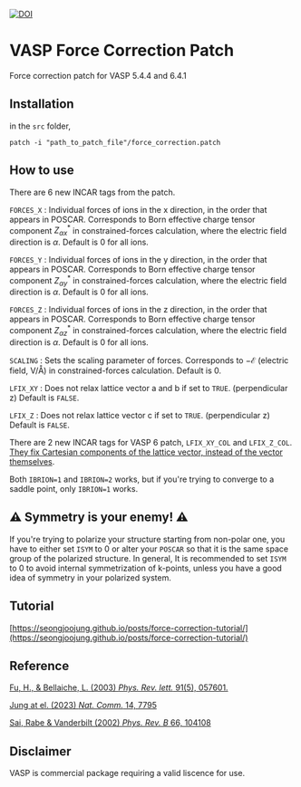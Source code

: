 [![DOI](https://zenodo.org/badge/642097811.svg)](https://zenodo.org/doi/10.5281/zenodo.10045190)

# VASP Force Correction Patch
Force correction patch for VASP 5.4.4 and 6.4.1

## Installation
 in the `src` folder,
```
patch -i "path_to_patch_file"/force_correction.patch
```

## How to use

There are 6 new INCAR tags from the patch.

`FORCES_X`
: Individual forces of ions in the x direction, in the order that appears in POSCAR. Corresponds to Born effective charge tensor component $Z^*_{\alpha x}$ in constrained-forces calculation, where the electric field direction is $\alpha$. Default is 0 for all ions.

`FORCES_Y`
: Individual forces of ions in the y direction, in the order that appears in POSCAR. Corresponds to Born effective charge tensor component $Z^*_{\alpha y}$ in constrained-forces calculation, where the electric field direction is $\alpha$. Default is 0 for all ions.

`FORCES_Z`
: Individual forces of ions in the z direction, in the order that appears in POSCAR. Corresponds to Born effective charge tensor component $Z^*_{\alpha z}$ in constrained-forces calculation, where the electric field direction is $\alpha$. Default is 0 for all ions.

`SCALING`
: Sets the scaling parameter of forces. Corresponds to $-\mathcal{E}$ (electric field, V/&#8491;) in constrained-forces calculation. Default is 0.

`LFIX_XY`
: Does not relax lattice vector a and b if set to `TRUE`. (perpendicular z) Default is `FALSE`.

`LFIX_Z`
: Does not relax lattice vector c if set to `TRUE`. (perpendicular z) Default is `FALSE`.

There are 2 new INCAR tags for VASP 6 patch, `LFIX_XY_COL` and `LFIX_Z_COL`. [They fix Cartesian components of the lattice vector, instead of the vector themselves](https://seongjoojung.github.io/posts/update/).

Both `IBRION=1` and `IBRION=2` works, but if you're trying to converge to a saddle point, only `IBRION=1` works.

## :warning: **Symmetry is your enemy!** :warning:

If you're trying to polarize your structure starting from non-polar one, you have to either set `ISYM` to 0 or alter your `POSCAR` so that it is the same space group of the polarized structure. In general, It is recommended to set `ISYM` to 0 to avoid internal symmetrization of k-points, unless you have a good idea of symmetry in your polarized system.

## Tutorial
[https://seongjoojung.github.io/posts/force-correction-tutorial/](https://seongjoojung.github.io/posts/force-correction-tutorial/)

## Reference

[Fu, H., & Bellaiche, L. (2003) *Phys. Rev. lett.* 91(5), 057601.](https://journals.aps.org/prl/abstract/10.1103/PhysRevLett.91.057601)

[Jung at el. (2023) *Nat. Comm.* 14, 7795](https://www.nature.com/articles/s41467-023-43641-0)

[Sai, Rabe & Vanderbilt (2002) *Phys. Rev. B* 66, 104108](https://journals.aps.org/prb/abstract/10.1103/PhysRevB.66.104108)

## Disclaimer
VASP is commercial package requiring a valid liscence for use.
